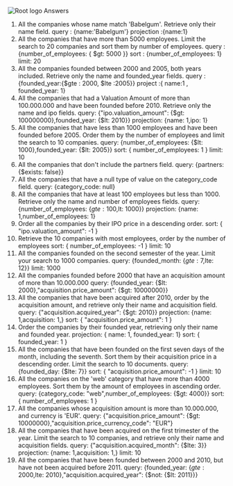 ![Root logo](https://imgur.com/Hq8xgzy.png)
Answers
1. All the companies whose name match 'Babelgum'. Retrieve only their name field.
query : {name:'Babelgum'}
projection :{name:1}
2. All the companies that have more than 5000 employees. Limit the search to 20 companies and sort them by number of employees.
query :{number_of_employees: { $gt: 5000 }}
sort : {number_of_employees: 1}
limit: 20
3. All the companies founded between 2000 and 2005, both years included. Retrieve only the name and founded_year fields.
query : {founded_year:{$gte : 2000, $lte :2005}}
project :{ name:1 , founded_year: 1}
4. All the companies that had a Valuation Amount of more than 100.000.000 and have been founded before 2010. Retrieve only the name and ipo fields.
query: {"ipo.valuation_amount": {$gt: 100000000},founded_year: {$lt: 2010}}
projection: {name: 1,ipo: 1}
5. All the companies that have less than 1000 employees and have been founded before 2005. Order them by the number of employees and limit the search to 10 companies.
query: {number_of_employees: {$lt: 1000},founded_year: {$lt: 2005}}
sort: { number_of_employees: 1 }
limit: 10
6. All the companies that don't include the partners field.
query: {partners:{$exists: false}}
7. All the companies that have a null type of value on the category_code field.
query: {category_code: null}
8. All the companies that have at least 100 employees but less than 1000. Retrieve only the name and number of employees fields.
query: {number_of_employees: {$gte: 100,$lt: 1000}}
projection: {name: 1,number_of_employees: 1}
9. Order all the companies by their IPO price in a descending order.
sort: { "ipo.valuation_amount": -1 }
10. Retrieve the 10 companies with most employees, order by the number of employees
sort: { number_of_employees: -1 }
limit: 10
11. All the companies founded on the second semester of the year. Limit your search to 1000 companies.
query: {founded_month: {$gte: 7,$lte: 12}}
limit: 1000
12. All the companies founded before 2000 that have an acquisition amount of more than 10.000.000
query: {founded_year: {$lt: 2000},"acquisition.price_amount": {$gt: 10000000}}
13. All the companies that have been acquired after 2010, order by the acquisition amount, and retrieve only their name and acquisition field.
query: {"acquisition.acquired_year": {$gt: 2010}}
projection: {name: 1,acquisition: 1,}
sort: { "acquisition.price_amount": 1 }
14. Order the companies by their founded year, retrieving only their name and founded year.
projection: { name: 1, founded_year: 1}
sort: { founded_year: 1 }
15. All the companies that have been founded on the first seven days of the month, including the seventh. Sort them by their acquisition price in a descending order. Limit the search to 10 documents.
query: {founded_day: {$lte: 7}}
sort: { "acquisition.price_amount": -1 }
limit: 10
16. All the companies on the 'web' category that have more than 4000 employees. Sort them by the amount of employees in ascending order.
query: {category_code: "web",number_of_employees: {$gt: 4000}}
sort: { number_of_employees: 1 }
17. All the companies whose acquisition amount is more than 10.000.000, and currency is 'EUR'.
query: {"acquisition.price_amount": {$gt: 10000000},"acquisition.price_currency_code": "EUR"}
18. All the companies that have been acquired on the first trimester of the year. Limit the search to 10 companies, and retrieve only their name and acquisition fields.
query: {"acquisition.acquired_month": {$lte: 3}}
projection: {name: 1,acquisition: 1,}
limit: 10
19. All the companies that have been founded between 2000 and 2010, but have not been acquired before 2011.
query: {founded_year: {$gte: 2000,$lte: 2010},"acquisition.acquired_year": {$not: {$lt: 2011}}}

<!-- Your Code Goes Here -->
